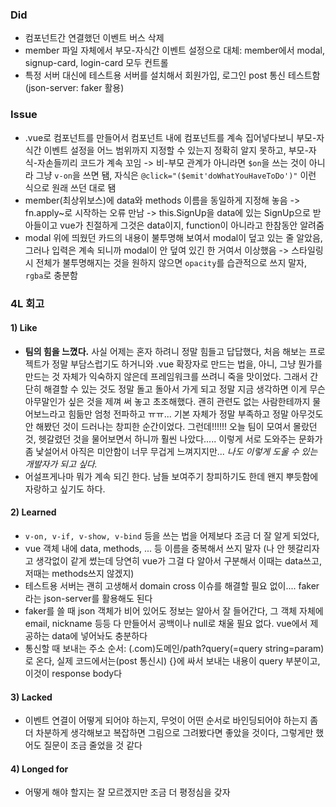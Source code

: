 ### Did
- 컴포넌트간 연결했던 이벤트 버스 삭제
- member 파일 자체에서 부모-자식간 이벤트 설정으로 대체: member에서 modal, signup-card, login-card 모두 컨트롤
- 특정 서버 대신에 테스트용 서버를 설치해서 회원가입, 로그인 post 통신 테스트함 (json-server: faker 활용)

### Issue
- .vue로 컴포넌트를 만들어서 컴포넌트 내에 컴포넌트를 계속 집어넣다보니 부모-자식간 이벤트 설정을 어느 범위까지 지정할 수 있는지 정확히 알지 못하고, 부모-자식-자손들끼리 코드가 계속 꼬임 -> 비-부모 관계가 아니라면 `$on`을 쓰는 것이 아니라 그냥 `v-on`을 쓰면 됌, 자식은 `@click="($emit'doWhatYouHaveToDo')"` 이런 식으로 원래 쓰던 대로 됌
- member(최상위보스)에 data와 methods 이름을 동일하게 지정해 놓음 -> fn.apply~로 시작하는 오류 만남 -> this.SignUp을 data에 있는 SignUp으로 받아들이고 vue가 친절하게 그것은 data이지, function이 아니라고 한참동안 알려줌
- modal 위에 띄웠던 카드의 내용이 불투명해 보여서 modal이 덮고 있는 줄 알았음, 그러나 입력은 계속 되니까 modal이 안 덮여 있긴 한 거여서 이상했음 -> 스타일링시 전체가 불투명해지는 것을 원하지 않으면 `opacity`를 습관적으로 쓰지 말자, `rgba`로 충분함

### 4L 회고
#### 1) Like
- **팀의 힘을 느꼈다.** 사실 어제는 혼자 하려니 정말 힘들고 답답했다, 처음 해보는 프로젝트가 정말 부담스럽기도 하거니와 .vue 확장자로 만드는 법을, 아니, 그냥 뭔가를 만드는 것 자체가 익숙하지 않은데 프레임워크를 쓰려니 죽을 맛이었다. 그래서 간단히 해결할 수 있는 것도 정말 돌고 돌아서 가게 되고 정말 지금 생각하면 이게 무슨 아무말인가 싶은 것을 제껴 써 놓고 초조해했다. 괜히 관련도 없는 사람한테까지 물어보느라고 힘듦만 엄청 전파하고 ㅠㅠ... 기본 자체가 정말 부족하고 정말 아무것도 안 해봤던 것이 드러나는 창피한 순간이었다. 그런데!!!!!! 오늘 팀이 모여서 몰랐던 것, 헷갈렸던 것을 물어보면서 하니까 훨씬 나았다..... 이렇게 서로 도와주는 문화가 좀 낯설어서 아직은 미안함이 너무 무겁게 느껴지지만... *나도 이렇게 도울 수 있는 개발자가 되고 싶다.*
- 어설프게나마 뭐가 계속 되긴 한다. 남들 보여주기 창피하기도 한데 왠지 뿌듯함에 자랑하고 싶기도 하다.

#### 2) Learned
- `v-on, v-if, v-show, v-bind` 등을 쓰는 법을 어제보다 조금 더 잘 알게 되었다,
- vue 객체 내에 data, methods, ... 등 이름을 중복해서 쓰지 말자 (나 안 헷갈리자고 생각없이 같게 썼는데 당연히 vue가 그걸 다 알아서 구분해서 이때는 data쓰고, 저때는 methods쓰지 않겠지)
- 테스트용 서버는 괜히 고생해서 domain cross 이슈를 해결할 필요 없이.... faker라는 json-server를 활용해도 된다
- faker를 쓸 때 json 객체가 비어 있어도 정보는 알아서 잘 들어간다, 그 객체 자체에 email, nickname 등등 다 만들어서 공백이나 null로 채울 필요 없다. vue에서 제공하는 data에 넣어놔도 충분하다
- 통신할 때 보내는 주소 순서: (.com)도메인/path?query(=query string=param)로 온다, 실제 코드에서는(post 통신시) {}에 싸서 보내는 내용이 query 부분이고, 이것이 response body다

#### 3) Lacked
- 이벤트 연결이 어떻게 되어야 하는지, 무엇이 어떤 순서로 바인딩되어야 하는지 좀 더 차분하게 생각해보고 복잡하면 그림으로 그려봤다면 좋았을 것이다, 그렇게만 했어도 질문이 조금 줄었을 것 같다

#### 4) Longed for
- 어떻게 해야 할지는 잘 모르겠지만 조금 더 평정심을 갖자
